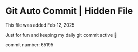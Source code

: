 # Git Auto Commit | Hidden File

This file was added Feb 12, 2025

Just for fun and keeping my daily git commit active 🤪

commit number: 65195

